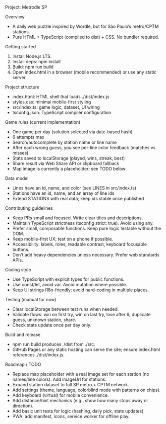 Project: Metrodle SP

Overview
- A daily web puzzle inspired by Wordle, but for São Paulo’s metro/CPTM stations.
- Pure HTML + TypeScript (compiled to dist) + CSS. No bundler required.

Getting started
1) Install Node.js LTS.
2) Install deps: npm install
3) Build: npm run build
4) Open index.html in a browser (mobile recommended) or use any static server.

Project structure
- index.html: HTML shell that loads ./dist/index.js
- styles.css: minimal mobile-first styling
- src/index.ts: game logic, dataset, UI wiring
- tsconfig.json: TypeScript compiler configuration

Game rules (current implementation)
- One game per day (solution selected via date-based hash)
- 6 attempts max
- Search/autocomplete by station name or line name
- After each wrong guess, you see per-line color feedback (matches vs. misses)
- Stats saved to localStorage (played, wins, streak, best)
- Share result via Web Share API or clipboard fallback
- Map image is currently a placeholder; see TODO below

Data model
- Lines have an id, name, and color (see LINES in src/index.ts)
- Stations have an id, name, and an array of line ids
- Extend STATIONS with real data; keep ids stable once published

Contributing guidelines
- Keep PRs small and focused. Write clear titles and descriptions.
- Maintain TypeScript strictness (tsconfig strict: true). Avoid using any.
- Prefer small, composable functions. Keep pure logic testable without the DOM.
- Keep mobile-first UX; test on a phone if possible.
- Accessibility: labels, roles, readable contrast, keyboard focusable buttons.
- Don’t add heavy dependencies unless necessary. Prefer web standards APIs.

Coding style
- Use TypeScript with explicit types for public functions.
- Use const/let, avoid var. Avoid mutation where possible.
- Keep UI strings i18n-friendly; avoid hard-coding in multiple places.

Testing (manual for now)
- Clear localStorage between test runs when needed.
- Validate flows: win on first try, win on last try, lose after 6, duplicate guess, unknown station, share.
- Check stats update once per day only.

Build and release
- npm run build produces ./dist from ./src.
- GitHub Pages or any static hosting can serve the site; ensure index.html references ./dist/index.js.

Roadmap / TODO
- Replace map placeholder with a real image set for each station (no names/line colors). Add imageUrl for stations.
- Expand station dataset to full SP metro + CPTM network.
- Add settings (theme, language, colorblind mode with patterns on chips).
- Add keyboard (virtual) for mobile convenience.
- Add distance/hint mechanics (e.g., show how many stops away or direction).
- Add basic unit tests for logic (hashing, daily pick, stats updates).
- PWA: add manifest, icons, service worker for offline play.
